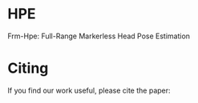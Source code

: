 # HPE
Frm-Hpe: Full-Range Markerless Head Pose Estimation

# Citing

If you find our work useful, please cite the paper:
